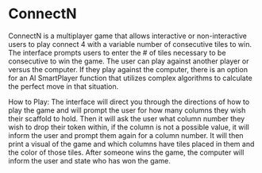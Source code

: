 # ConnectN
ConnectN is a multiplayer game that allows interactive or non-interactive users to play connect 4 with a variable number of consecutive tiles to win. The interface prompts users to enter the # of tiles necessary to be consecutive to win the game. The user can play against another player or versus the computer. If they play against the computer, there is an option for an AI SmartPlayer function that utilizes complex algorithms to calculate the perfect move in that situation. 

How to Play:
The interface will direct you through the directions of how to play the game and will prompt the user for how many columns they wish their scaffold to hold. Then it will ask the user what column number they wish to drop their token within, if the column is not a possible value, it will inform the user and prompt them again for a column number. It will then print a visual of the game and which columns have tiles placed in them and the color of those tiles. After someone wins the game, the computer will inform the user and state who has won the game.


